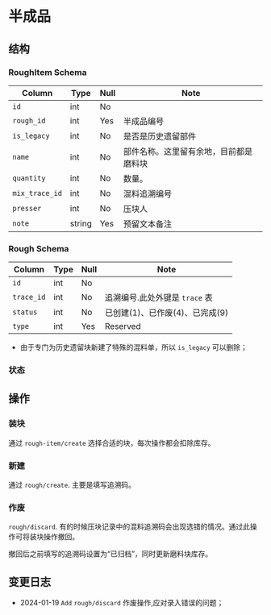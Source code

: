 # 半成品

结构
---------------------------------------------------------------------------
### RoughItem Schema
Column                              | Type      | Null | Note
------------------------------------|-----------|------|-------
`id`                                | int       | No   | 
`rough_id`                          | int       | Yes  | 半成品编号
`is_legacy`                         | int       | No   | 是否是历史遗留部件
`name`                              | int       | No   | 部件名称。这里留有余地，目前都是磨料块
`quantity`                          | int       | No   | 数量。
`mix_trace_id`                      | int       | No   | 混料追溯编号
`presser`                           | int       | No   | 压块人
`note`                              | string    | Yes  | 预留文本备注

### Rough Schema
Column                              | Type      | Null | Note
------------------------------------|-----------|------|-------
`id`                                | int       | No   | 
`trace_id`                          | int       | No   | 追溯编号.此处外键是 `trace` 表
`status`                            | int       | No   | 已创建(1)、已作废(4)、已完成(9)
`type`                              | int       | Yes  | Reserved

- 由于专门为历史遗留块新建了特殊的混料单，所以 `is_legacy` 可以删除；

### 状态

操作
---------------------------------------------------------------------------

### 装块
通过 `rough-item/create` 选择合适的块，每次操作都会扣除库存。
### 新建
通过 `rough/create`. 主要是填写追溯码。

### 作废
`rough/discard`. 有的时候压块记录中的混料追溯码会出现选错的情况。通过此操作可将装块操作撤回。

撤回后之前填写的追溯码设置为“已归档”，同时更新磨料块库存。

变更日志
--------------------------------------------------------------------------
- 2024-01-19 `Add` `rough/discard` 作废操作,应对录入错误的问题；
